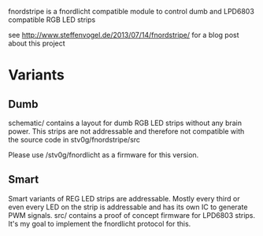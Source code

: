 fnordstripe is a fnordlicht compatible module to control dumb and LPD6803 compatible RGB LED strips

see http://www.steffenvogel.de/2013/07/14/fnordstripe/ for a blog post about this project

# Variants

## Dumb

schematic/ contains a layout for dumb RGB LED strips without any brain power.
This strips are not addressable and therefore not compatible with the source code in stv0g/fnordstripe/src

Please use /stv0g/fnordlicht as a firmware for this version.

## Smart

Smart variants of REG LED strips are addressable. Mostly every third or even every LED on the strip is addressable and has its own IC to generate PWM signals.
src/ contains a proof of concept firmware for LPD6803 strips.
It's my goal to implement the fnordlicht protocol for this.

